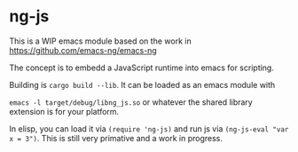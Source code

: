 # ng-js

This is a WIP emacs module based on the work in https://github.com/emacs-ng/emacs-ng

The concept is to embedd a JavaScript runtime into emacs for scripting.

Building is `cargo build --lib`. It can be loaded as an emacs module with

`emacs -l target/debug/libng_js.so` or whatever the shared library extension is for your platform.

In elisp, you can load it via `(require 'ng-js)` and run js via `(ng-js-eval "var x = 3")`. This is still very primative and a work in progress. 

